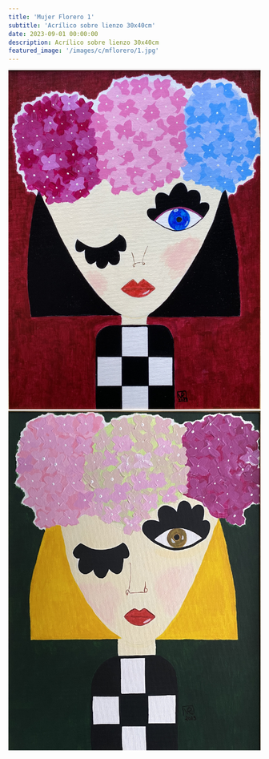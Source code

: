 ```yaml
---
title: 'Mujer Florero 1'
subtitle: 'Acrílico sobre lienzo 30x40cm'
date: 2023-09-01 00:00:00
description: Acrílico sobre lienzo 30x40cm
featured_image: '/images/c/mflorero/1.jpg'
---
```


<div class="gallery" data-columns="1">
	<img src="/images/c/mflorero/1.jpg">
	<img src="/images/c/mflorero/2.jpg">
</div>

